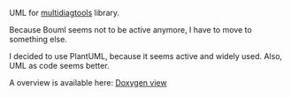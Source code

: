 UML for [multidiagtools](https://github.com/scandyna/multidiagtools) library.


Because Bouml seems not to be active anymore,
I have to move to something else.

I decided to use PlantUML, because it seems active and widely used.
Also, UML as code seems better.

A overview is available here:
[Doxygen view](https://scandyna.gitlab.io/mdt-library-uml/html/)

